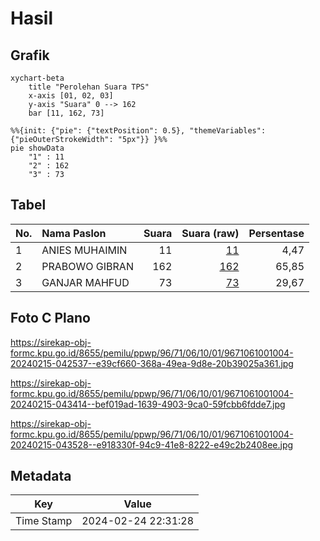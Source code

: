 # Hasil

## Grafik

```mermaid
xychart-beta
    title "Perolehan Suara TPS"
    x-axis [01, 02, 03]
    y-axis "Suara" 0 --> 162
    bar [11, 162, 73]
```

```mermaid
%%{init: {"pie": {"textPosition": 0.5}, "themeVariables": {"pieOuterStrokeWidth": "5px"}} }%%
pie showData
    "1" : 11
    "2" : 162
    "3" : 73
```

## Tabel

| No. | Nama Paslon    | Suara | Suara (raw) | Persentase |
|:--- |:-------------- | -----:| -----------:| ----------:|
| 1   | ANIES MUHAIMIN | 11    | [11][p-1]   | 4,47       |
| 2   | PRABOWO GIBRAN | 162   | [162][p-2]  | 65,85      |
| 3   | GANJAR MAHFUD  | 73    | [73][p-3]   | 29,67      |


[p-1]: https://github.com/gigit-pemilu/pemilu-2024-96-papua-barat-daya/blob/main/pilpres/hitung-suara/sub/96-papua-barat-daya/sub/71-kota-sorong/sub/06-sorong-manoi/sub/1001-klaligi/sub/004-tps/sub/paslon-1.txt
[p-2]: https://github.com/gigit-pemilu/pemilu-2024-96-papua-barat-daya/blob/main/pilpres/hitung-suara/sub/96-papua-barat-daya/sub/71-kota-sorong/sub/06-sorong-manoi/sub/1001-klaligi/sub/004-tps/sub/paslon-2.txt
[p-3]: https://github.com/gigit-pemilu/pemilu-2024-96-papua-barat-daya/blob/main/pilpres/hitung-suara/sub/96-papua-barat-daya/sub/71-kota-sorong/sub/06-sorong-manoi/sub/1001-klaligi/sub/004-tps/sub/paslon-3.txt

## Foto C Plano

https://sirekap-obj-formc.kpu.go.id/8655/pemilu/ppwp/96/71/06/10/01/9671061001004-20240215-042537--e39cf660-368a-49ea-9d8e-20b39025a361.jpg

https://sirekap-obj-formc.kpu.go.id/8655/pemilu/ppwp/96/71/06/10/01/9671061001004-20240215-043414--bef019ad-1639-4903-9ca0-59fcbb6fdde7.jpg

https://sirekap-obj-formc.kpu.go.id/8655/pemilu/ppwp/96/71/06/10/01/9671061001004-20240215-043528--e918330f-94c9-41e8-8222-e49c2b2408ee.jpg


## Metadata

| Key        | Value               |
| ---------- | ------------------- |
| Time Stamp | 2024-02-24 22:31:28 |



